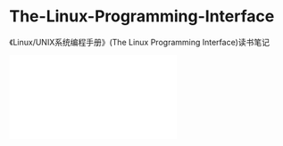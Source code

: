 ﻿# The-Linux-Programming-Interface
《Linux/UNIX系统编程手册》(The Linux Programming Interface)读书笔记

![Linux/UNIX系统编程手册学习笔记](./tlpl_note.md)
